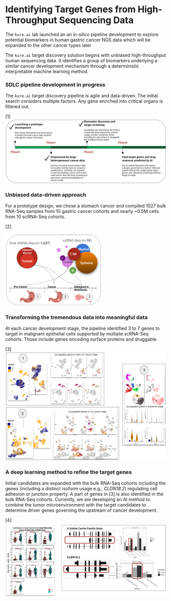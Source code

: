 # Identifying Target Genes from High-Throughput Sequencing Data
The `kure.ai` lab launched an an in-silico pipeline development to explore potential biomarkers in human gastric cancer NGS data which will be expanded to the other cancer types later

The `kure.ai` target discovery solution begins with unbiased high-throughput human sequencing data. It identifies a group of biomarkers underlying a similar cancer development mechanism through a deterministic interpretable machine learning method.

### SDLC pipeline development in progress
The `kure.ai` target discovery pipeline is agile and data-driven. The initial search considers multiple factors. Any gene enriched into critical organs is filtered out.

[1] ![target_discovery_tline](resource/images/target_discovery_timeline.png)

### Unbiased data-driven approach
For a prototype design, we chose a stomach cancer and compiled 1027 bulk RNA-Seq samples from 10 gastric cancer cohorts and nearly ~0.5M cells from 10 scRNA-Seq cohorts.

[2]

<img src="resource/images/dataset_GC.png" width="300">


### Transforming the tremendous data into meaningful data
At each cancer development stage, the pipeline identified 3 to 7 genes to target in malignant epithelial cells supported by multiple scRNA-Seq cohorts. Those include genes encoding surface proteins and druggable.

[3]![target_discovery_tline](resource/images/candidates_target_from_scr_demo.png)


### A deep learning method to refine the target genes
Initial candidates are expanded with the bulk RNA-Seq cohorts including the genes (including a distinct isoform usage e.g., *CLDN18.2*) regulating cell adhesion or junction property. A part of genes in [3] is also identified in the bulk RNA-Seq cohorts. Currently, we are developing an AI method to combine the tumor microenvironment with the target candidates to determine driver genes governing the upstream of cancer development.

[4] ![target_discovery_tline](resource/images/candidates_target_from_brna_demo.png)
